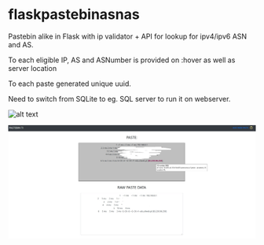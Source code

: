 # flaskpastebinasnas

Pastebin alike in Flask with ip validator + API for lookup for ipv4/ipv6 ASN and AS. 

To each eligible IP, AS and ASNumber is provided on :hover as well as server location

To each paste generated unique uuid. 

Need to switch from SQLite to eg. SQL server to run it on webserver.

![alt text](https://github.com/dl769/flaskpastebinasnas/blob/master/p1.png?raw=true)

![alt text](https://raw.githubusercontent.com/dl769/flaskpastebinasnas/master/img/p2.jpg)




